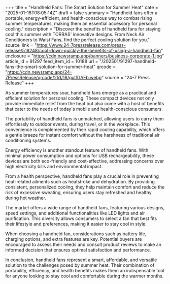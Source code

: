 +++
title = "Handheld Fans: The Smart Solution for Summer Heat"
date = "2025-01-18T08:05:14Z"
draft = false
summary = "Handheld fans offer a portable, energy-efficient, and health-conscious way to combat rising summer temperatures, making them an essential accessory for personal cooling."
description = "Discover the benefits of handheld fans for staying cool this summer with TORRAS' innovative designs. From Neck Air Conditioners to Waist Fans, find the perfect cooling solution for you."
source_link = "https://www.24-7pressrelease.com/press-release/518248/cool-down-quickly-the-benefits-of-using-a-handheld-fan"
enclosure = "https://cdn.newsramp.app/banners/business-corporate-1.jpg"
article_id = 91297
feed_item_id = 10188
url = "/202501/91297-handheld-fans-the-smart-solution-for-summer-heat"
qrcode = "https://cdn.newsramp.app/24-7PressRelease/qrcode/251/18/gulfGAFb.webp"
source = "24-7 Press Release"
+++

<p>As summer temperatures soar, handheld fans emerge as a practical and efficient solution for personal cooling. These compact devices not only provide immediate relief from the heat but also come with a host of benefits that cater to the needs of today's mobile and health-conscious consumers.</p><p>The portability of handheld fans is unmatched, allowing users to carry them effortlessly to outdoor events, during travel, or in the workplace. This convenience is complemented by their rapid cooling capability, which offers a gentle breeze for instant comfort without the harshness of traditional air conditioning systems.</p><p>Energy efficiency is another standout feature of handheld fans. With minimal power consumption and options for USB rechargeability, these devices are both eco-friendly and cost-effective, addressing concerns over high electricity bills and environmental impact.</p><p>From a health perspective, handheld fans play a crucial role in preventing heat-related ailments such as heatstroke and dehydration. By providing consistent, personalized cooling, they help maintain comfort and reduce the risk of excessive sweating, ensuring users stay refreshed and healthy during hot weather.</p><p>The market offers a wide range of handheld fans, featuring various designs, speed settings, and additional functionalities like LED lights and air purification. This diversity allows consumers to select a fan that best fits their lifestyle and preferences, making it easier to stay cool in style.</p><p>When choosing a handheld fan, considerations such as battery life, charging options, and extra features are key. Potential buyers are encouraged to assess their needs and consult product reviews to make an informed decision that ensures optimal satisfaction and performance.</p><p>In conclusion, handheld fans represent a smart, affordable, and versatile solution to the challenges posed by summer heat. Their combination of portability, efficiency, and health benefits makes them an indispensable tool for anyone looking to stay cool and comfortable during the warmer months.</p>